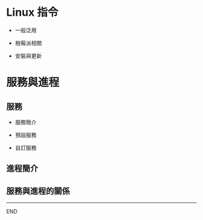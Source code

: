 # Linux 指令

- 一般泛用

- 樹莓派相關

- 安裝與更新

# 服務與進程

## 服務

- 服務簡介

- 預設服務

- 自訂服務

## 進程簡介

## 服務與進程的關係

---

END